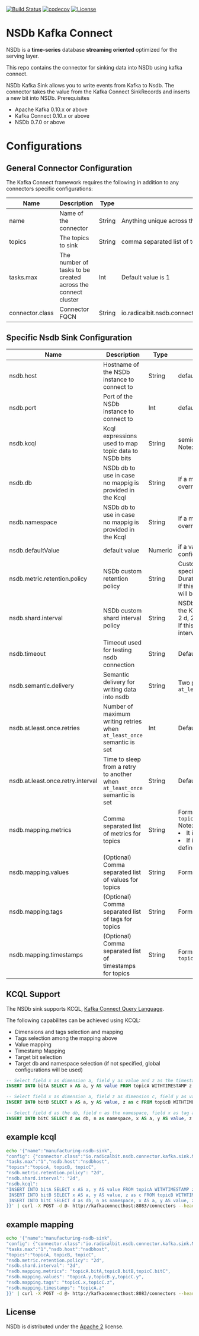 [![Build Status](https://travis-ci.org/radicalbit/nsdb-kafka-connect.svg)](https://travis-ci.org/radicalbit/nsdb-kafka-connect)
[![codecov](https://codecov.io/github/radicalbit/nsdb-kafka-connect/coverage.svg?branch=master)](https://codecov.io/github/radicalbit/nsdb-kafka-connect?branch=master)
[![License](https://img.shields.io/github/license/radicalbit/nsdb-kafka-connect.svg)](LICENSE)

# NSDb Kafka Connect #

NSDb is a **time-series** database **streaming oriented**
optimized for the serving layer.

This repo contains the connector for sinking data into NSDb using kafka connect.

NSDb Kafka Sink allows you to write events from Kafka to Nsdb.
The connector takes the value from the Kafka Connect SinkRecords and inserts a new bit into NSDb.
Prerequisites

- Apache Kafka 0.10.x or above
- Kafka Connect 0.10.x or above
- NSDb 0.7.0 or above

# Configurations

## General Connector Configuration
The Kafka Connect framework requires the following in addition to any connectors specific configurations:

Name  | Description  | Type  | Value
--|---|---|--
name  |  Name of the connector | String  |  Anything unique across the Connect cluster
topics  | The topics to sink | String | comma separated list of topics used in the connector
tasks.max  | The number of tasks to be created across the connect cluster  | Int | Default value is 1
connector.class  | Connector FQCN  |  String | io.radicalbit.nsdb.connector.kafka.sink.NSDbSinkConnector

## Specific Nsdb Sink Configuration
Name  | Description  | Type  | Value
--|---|---|--
nsdb.host  | Hostname of the NSDb instance to connect to | String | default value is `localhost`
nsdb.port  | Port of the NSDb instance to connect to | Int | default value is `7817`
nsdb.kcql  | Kcql expressions used to map topic data to NSDb bits | String  | semicolon separated Kcql expressions.<br>Note: It's optional whether `nsdb.mapping.metrics` is set.
nsdb.db  | NSDb db to use in case no mappig is provided in the Kcql | String  |  If a mapping is provided in the Kcql this config will be overridden
nsdb.namespace  | NSDb db to use in case no mappig is provided in the Kcql | String  | If a mapping is provided in the Kcql this config will be overridden
nsdb.defaultValue | default value | Numeric | if a value alias is provided in the Kcql expression this config will be ignored
nsdb.metric.retention.policy | NSDb custom retention policy | String | Custom NSDb retention policy applied to the metric specified in the Kcql statements formatted as a Scala Duration (e.g. 2 d, 2d, 2 days).<br>If this configuration is not provided, no retention policy will be applied to the metrics. 
nsdb.shard.interval | NSDb custom shard interval policy | String | NSDb shard interval applied to the metric specified in the Kcql statements formatted as a Scala Duration (e.g. 2 d, 2d, 2 days).<br>If this configuration is not provided, the default shard interval will be applied to the metrics.
nsdb.timeout | Timeout used for testing nsdb connection | String | Default value is `10 seconds`
nsdb.semantic.delivery | Semantic delivery for writing data into nsdb | String | Two possible values: `at_most_once` (Default), `at_least_once`
nsdb.at.least.once.retries | Number of maximum writing retries when `at_least_once` semantic is set | Int | Default value is `10`
nsdb.at.least.once.retry.interval | Time to sleep from a retry to another when `at_least_once` semantic is set | String | Default value is `500 milliseconds`
nsdb.mapping.metrics | Comma separated list of metrics for topics | String | Format: `topicA.metricFieldName,topicB.metricFieldName` <br>Note: <li>It is mutually exclusive with `nsdb.kcql`</li><li>If it is set, `nsdb.db` and `nsdb.namespace` must be defined</li>
nsdb.mapping.values | (Optional) Comma separated list of values for topics | String | Format: `topicA.valueFieldName,topicB.valueFieldName`
nsdb.mapping.tags | (Optional) Comma separated list of tags for topics | String | Format: `topicA.tagFieldName,topicB.tagFieldName`
nsdb.mapping.timestamps | (Optional) Comma separated list of timestamps for topics | String | Format: `topicA.timestampFieldName,topicB.timestampFieldName`

## KCQL Support

The NSDb sink supports KCQL, [Kafka Connect Query Language](https://github.com/Landoop/kafka-connect-query-language).

The following capabilites can be achieved using KCQL:

- Dimensions and tags selection and mapping
- Tags selection among the mapping above
- Value mapping
- Timestamp Mapping
- Target bit selection
- Target db and namespace selection (if not specified, global configurations will be used)

```sql
-- Select field x as dimension a, field y as value and z as the timestamp from topicA to bitA
INSERT INTO bitA SELECT x AS a, y AS value FROM topicA WITHTIMESTAMP z

-- Select field x as dimension a, field z as dimension c, field y as value and the current time as the timestamp from topicB to bitB
INSERT INTO bitB SELECT x AS a, y AS value, z as c FROM topicB WITHTIMESTAMP sys_time()

-- Select field d as the db, field n as the namespace, field x as tag a, field z as tag b, field t as dimension c, field y as value and the current time as the timestamp from topicC to bitC
INSERT INTO bitC SELECT d as db, n as namespace, x AS a, y AS value, z as b, t as c FROM topicC WITHTIMESTAMP sys_time() WITHTAG(a,b)
```

## example kcql
```bash
echo '{"name":"manufacturing-nsdb-sink",
"config": {"connector.class":"io.radicalbit.nsdb.connector.kafka.sink.NSDbSinkConnector",
"tasks.max":"1","nsdb.host":"nsdbhost",
"topics":"topicA, topicB, topicC",
"nsdb.metric.retention.policy": "2d",
"nsdb.shard.interval": "2d",
"nsdb.kcql":
"INSERT INTO bitA SELECT x AS a, y AS value FROM topicA WITHTIMESTAMP z;
 INSERT INTO bitB SELECT x AS a, y AS value, z as c FROM topicB WITHTIMESTAMP sys_time();
 INSERT INTO bitC SELECT d as db, n as namespace, x AS a, y AS value, z as b, t as c FROM topicC WITHTIMESTAMP sys_time() WITHTAG(a,b)"
}}' | curl -X POST -d @- http://kafkaconnecthost:8083/connectors --header "content-Type:application/json"
```
## example mapping
```bash
echo '{"name":"manufacturing-nsdb-sink",
"config": {"connector.class":"io.radicalbit.nsdb.connector.kafka.sink.NSDbSinkConnector",
"tasks.max":"1","nsdb.host":"nsdbhost",
"topics":"topicA, topicB, topicC",
"nsdb.metric.retention.policy": "2d",
"nsdb.shard.interval": "2d",
"nsdb.mapping.metrics": "topicA.bitA,topicB.bitB,topicC.bitC",
"nsdb.mapping.values": "topicA.y,topicB.y,topicC.y",
"nsdb.mapping.tags": "topicC.x,topicC.z",
"nsdb.mapping.timestamps": "topicA.z"
}}' | curl -X POST -d @- http://kafkaconnecthost:8083/connectors --header "content-Type:application/json"
```

## License

NSDb is distributed under the [Apache 2](http://www.apache.org/licenses/LICENSE-2.0) license.
